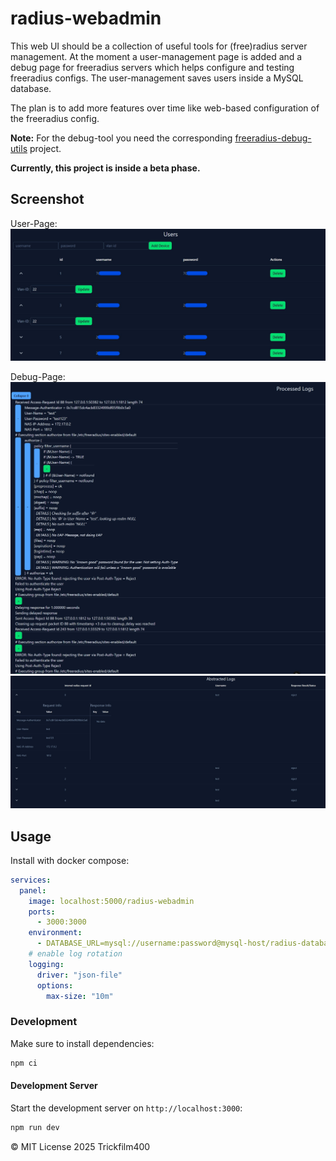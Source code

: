 # radius-webadmin

This web UI should be a collection of useful tools for (free)radius server management. At the moment a user-management
page
is added and a debug page for freeradius servers which helps configure and testing freeradius configs.
The user-management saves users inside a MySQL database.

The plan is to add more features over time like web-based configuration of the freeradius config.

**Note:** For the debug-tool you need the
corresponding [freeradius-debug-utils](https://github.com/Trickfilm400/freeradius-debug-utils) project.

**Currently, this project is inside a beta phase.**

## Screenshot

User-Page:
![User-Page](./.github/user.page.jpg)

Debug-Page:
![Debug: Logs](./.github/debug.processed-logs.jpg)
![Debug: Abstract](./.github/debug.abstract-logs.jpg)

## Usage

Install with docker compose:

```yaml
services:
  panel:
    image: localhost:5000/radius-webadmin
    ports:
      - 3000:3000
    environment:
      - DATABASE_URL=mysql://username:password@mysql-host/radius-database
    # enable log rotation
    logging:
      driver: "json-file"
      options:
        max-size: "10m"
```

### Development

Make sure to install dependencies:

```bash
npm ci
```

#### Development Server

Start the development server on `http://localhost:3000`:

```bash
npm run dev
```

&copy; MIT License 2025 Trickfilm400